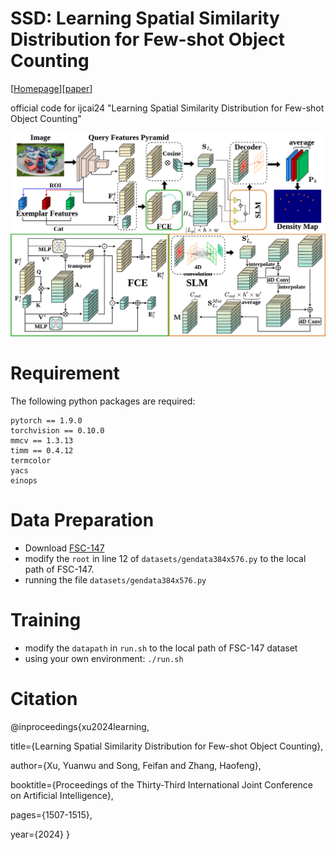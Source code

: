 # SSD: Learning Spatial Similarity Distribution for Few-shot Object Counting

[[Homepage](https://github.com/CBalance/SSD)][[paper](https://www.ijcai.org/proceedings/2024/167)]

official code for ijcai24 "Learning Spatial Similarity Distribution for Few-shot Object Counting"

![pipline](md-files/pipeline.png)

# Requirement
The following python packages are required:
```
pytorch == 1.9.0
torchvision == 0.10.0
mmcv == 1.3.13
timm == 0.4.12
termcolor
yacs
einops
```

# Data Preparation

- Download [FSC-147](https://github.com/cvlab-stonybrook/LearningToCountEverything)
- modify the `root` in line 12 of `datasets/gendata384x576.py` to the local path of FSC-147.
- running the file `datasets/gendata384x576.py`

# Training

- modify the `datapath` in `run.sh` to the local path of FSC-147 dataset
- using your own environment: `./run.sh`


# Citation
@inproceedings{xu2024learning,

  title={Learning Spatial Similarity Distribution for Few-shot Object Counting},
  
  author={Xu, Yuanwu and Song, Feifan and Zhang, Haofeng},
  
  booktitle={Proceedings of the Thirty-Third International Joint Conference on Artificial Intelligence},
  
  pages={1507-1515},
  
  year={2024}
}



